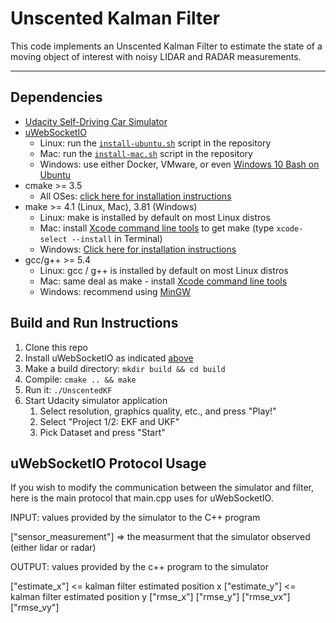 # Unscented Kalman Filter

This code implements an Unscented Kalman Filter to estimate the state of a moving object of interest with noisy LIDAR and RADAR measurements. 

---

## Dependencies
* [Udacity Self-Driving Car Simulator](https://github.com/udacity/self-driving-car-sim/releases)
* [uWebSocketIO](https://github.com/uWebSockets/uWebSockets)
    * Linux: run the [`install-ubuntu.sh`](install-ubuntu.sh) script in the repository
    * Mac: run the [`install-mac.sh`](install-mac.sh) script in the repository
    * Windows: use either Docker, VMware, or even [Windows 10 Bash on Ubuntu](https://www.howtogeek.com/249966/how-to-install-and-use-the-linux-bash-shell-on-windows-10/)
* cmake >= 3.5
    * All OSes: [click here for installation instructions](https://cmake.org/install/)
* make >= 4.1 (Linux, Mac), 3.81 (Windows)
    * Linux: make is installed by default on most Linux distros
    * Mac: install [Xcode command line tools](https://developer.apple.com/xcode/features/) to get make (type `xcode-select --install` in Terminal)
    * Windows: [Click here for installation instructions](http://gnuwin32.sourceforge.net/packages/make.htm)
* gcc/g++ >= 5.4
    * Linux: gcc / g++ is installed by default on most Linux distros
    * Mac: same deal as make - install [Xcode command line tools](https://developer.apple.com/xcode/features/)
    * Windows: recommend using [MinGW](http://www.mingw.org/)

## Build and Run Instructions

1. Clone this repo
2. Install uWebSocketIO as indicated [above](#dependencies)
3. Make a build directory: `mkdir build && cd build`
4. Compile: `cmake .. && make`
5. Run it: `./UnscentedKF`
6. Start Udacity simulator application
    1. Select resolution, graphics quality, etc., and press "Play!" 
    2. Select "Project 1/2: EKF and UKF"
    3. Pick Dataset and press "Start"

## uWebSocketIO Protocol Usage

If you wish to modify the communication between the simulator and filter, here is the main protocol that main.cpp uses for uWebSocketIO.

INPUT: values provided by the simulator to the C++ program

["sensor_measurement"] => the measurment that the simulator observed (either lidar or radar)


OUTPUT: values provided by the c++ program to the simulator

["estimate_x"] <= kalman filter estimated position x
["estimate_y"] <= kalman filter estimated position y
["rmse_x"]
["rmse_y"]
["rmse_vx"]
["rmse_vy"]

